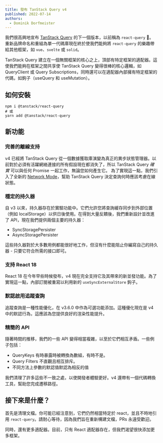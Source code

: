 ```yaml
---
title: 發布 TanStack Query v4
published: 2022-07-14
authors:
  - Dominik Dorfmeister
---
```


我們很高興地宣布 [TanStack Query](/query/v4) 的下一個版本，以前稱為 `react-query` 🎉。
重新品牌命名和重組為單一代碼庫現在終於使我們能夠將 `react-query` 的樂趣帶給其他框架，如 `vue`、`svelte` 或 `solid`。

TanStack Query 建立在一個無關框架的核心之上，頂部有特定框架的適配器。這使我們能夠在框架之間共享使 TanStack Query 變得很棒的核心邏輯，如 QueryClient 或 Query Subscriptions，同時還可以在適配器內部擁有特定框架的代碼，如鉤子（useQuery 和 useMutation）。

## 如何安裝

```
npm i @tanstack/react-query
# 或
yarn add @tanstack/react-query
```

## 新功能

### 完善的離線支持

v4 已經將 TanStack Query 從一個數據獲取庫演變為真正的異步狀態管理器。以前對於必須有活躍網絡連接的所有假設現在都消失了，所以 TanStack Query _確實_ 可以與任何 Promise 一起工作，無論您如何產生它。
為了實現這一點，我們引入了全新的 [Network Mode](/query/v4/docs/guides/network-mode)，幫助 TanStack Query 決定查詢何時應該考慮在線狀態。

### 穩定的持久器

自 v3 以來，持久器存在於實驗功能中。它們允許您將查詢緩存同步到外部位置（例如 localStorage）以供日後使用。在得到大量反饋後，我們重新設計並改進了 API，現在我們提供兩個主要的持久器：

- SyncStoragePersister
- AsyncStoragePersister

這些持久器對於大多數用例都能很好地工作，但沒有什麼能阻止你編寫自己的持久器 - 只要它符合所需的接口即可。

### 支持 React 18

React 18 在今年早些時候發布，v4 現在完全支持它及其帶來的新並發功能。為了實現這一點，內部訂閱被重寫以利用新的 `useSyncExternalStore` 鉤子。

### 默認啟用追蹤查詢

追蹤查詢是一種性能優化，在 v3.6.0 中作為可選功能添加。這種優化現在是 v4 中的默認行為，這應該為您提供良好的渲染性能提升。

### 精簡的 API

隨著時間的推移，我們的一些 API 變得相當複雜，以至於它們相互矛盾。一些例子包括：

- QueryKeys 有時暴露時被轉換為數組，有時不是。
- Query Filters 不直觀且相互排斥。
- 不同方法上參數的默認值默認為相反的值

我們清理了許多這些不一致之處，以使開發者體驗更好。v4 還帶有一個代碼轉換工具，幫助您完成遷移路徑。

## 接下來是什麼？

首先是清理文檔。你可能已經注意到，它們仍然相當特定於 react，並且不時地引用 `react-query`。請耐心等待，因為我們旨在重新構建文檔，PRs 永遠受歡迎。

同時，還有更多適配器。目前，只有 React 適配器存在，但我們渴望很快添加更多框架。
